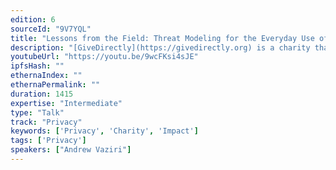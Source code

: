 ```yaml
---
edition: 6
sourceId: "9V7YQL"
title: "Lessons from the Field: Threat Modeling for the Everyday Use of Digital Currency"
description: "[GiveDirectly](https://givedirectly.org) is a charity that sends money directly to people living in poverty. Over the past decade, GD has transferred hundreds of millions of dollars to recipients using centralized digital currency systems, specifically telco-operated mobile money. Andrew will share some of the measures GD takes to reduce fraud and offer suggestions about how better privacy could drive the everyday use of Ethereum."
youtubeUrl: "https://youtu.be/9wcFKsi4sJE"
ipfsHash: ""
ethernaIndex: ""
ethernaPermalink: ""
duration: 1415
expertise: "Intermediate"
type: "Talk"
track: "Privacy"
keywords: ['Privacy', 'Charity', 'Impact']
tags: ['Privacy']
speakers: ["Andrew Vaziri"]
---
```

